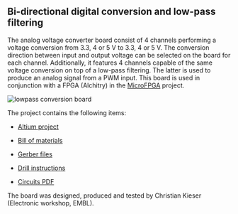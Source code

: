 ## Bi-directional digital conversion and low-pass filtering

The analog voltage converter board consist of 4 channels performing a voltage conversion from 3.3, 4 or 5 V to 3.3, 4 or 5 V. The conversion direction between input and output voltage can be selected on the board for each channel. Additionally, it features 4 channels capable of the same voltage conversion on top of a low-pass filtering. The latter is used to produce an analog signal from a PWM input. This board is used in conjunction with a FPGA (Alchitry) in the [MicroFPGA](https://github.com/jdeschamps/MicroFPGA) project.

![lowpass conversion board](D:\git\RiesPieces\Electronics\LowPass_divider\lowpass_conv.JPG)

The project contains the following items:

- [Altium project](Altium_project)

- [Bill of materials](BOM)

- [Gerber files](Gerber)

- [Drill instructions](NC_Drill)

- [Circuits PDF](Board_and_circuit.PDF)

  

The board was designed, produced and tested by Christian Kieser (Electronic workshop, EMBL).